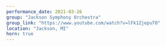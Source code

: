 ```yaml
---
performance_date: 2021-03-26
group: "Jackson Symphony Orchestra"
group_link: "https://www.youtube.com/watch?v=lFk1ZjepuT0"
location: "Jackson, MI"
horn: true
---
```

